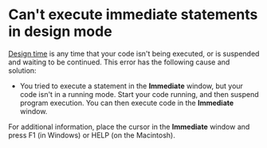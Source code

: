 
# Can't execute immediate statements in design mode

 [Design time](b8bdf64f-5920-1ae9-16d0-b26d09524a30.md) is any time that your code isn't being executed, or is suspended and waiting to be continued. This error has the following cause and solution:



- You tried to execute a statement in the  **Immediate** window, but your code isn't in a running mode. Start your code running, and then suspend program execution. You can then execute code in the **Immediate** window.
    

For additional information, place the cursor in the  **Immediate** window and press F1 (in Windows) or HELP (on the Macintosh).
